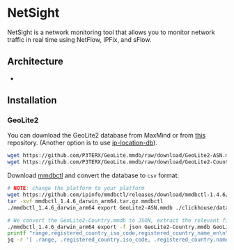 # NetSight

NetSight is a network monitoring tool that allows you to monitor network traffic in real time using NetFlow, IPFix, and sFlow.

## Architecture

-

## Installation

### GeoLite2

You can download the GeoLite2 database from MaxMind or from [this](https://github.com/P3TERX/GeoLite.mmdb) repository. (Another option is to use [ip-location-db](https://github.com/sapics/ip-location-db)).

```bash
wget https://github.com/P3TERX/GeoLite.mmdb/raw/download/GeoLite2-ASN.mmdb
wget https://github.com/P3TERX/GeoLite.mmdb/raw/download/GeoLite2-Country.mmdb
```

Download [mmdbctl](https://github.com/ipinfo/mmdbctl) and convert the database to `csv` format:

```bash
# NOTE: change the platform to your platform
wget https://github.com/ipinfo/mmdbctl/releases/download/mmdbctl-1.4.6/mmdbctl_1.4.6_darwin_arm64.tar.gz
tar -xvf mmdbctl_1.4.6_darwin_arm64.tar.gz mmdbctl
./mmdbctl_1.4.6_darwin_arm64 export GeoLite2-ASN.mmdb ./clickhouse/data/GeoLite2-ASN.csv

# We convert the GeoLite2-Country.mmdb to JSON, extract the relevant fields, and then convert it to CSV
./mmdbctl_1.4.6_darwin_arm64 export -f json GeoLite2-Country.mmdb GeoLite2-Country.json
printf "range,registered_country_iso_code,registered_country_name_en\n" > ./clickhouse/data/GeoLite2-Country.csv
jq -r '[ .range, .registered_country.iso_code, .registered_country.names.en ] | @csv' GeoLite2-Country.json >> ./clickhouse/data/GeoLite2-Country.csv
```
